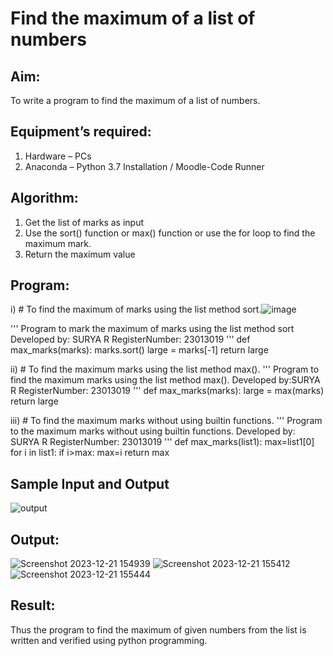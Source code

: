 # Find the maximum of a list of numbers
## Aim:
To write a program to find the maximum of a list of numbers.
## Equipment’s required:
1.	Hardware – PCs
2.	Anaconda – Python 3.7 Installation / Moodle-Code Runner
## Algorithm:
1.	Get the list of marks as input
2.	Use the sort() function or max() function or use the for loop to find the maximum mark.
3.	Return the maximum value
## Program:

i)	# To find the maximum of marks using the list method sort.![image](https://github.com/SuryaR03/FindMaximum/assets/147140237/7a65d294-d7a1-4ad8-af55-084307dc1b4e)

''' 
Program to mark the maximum of marks using the list method sort
Developed by: SURYA R
RegisterNumber: 23013019
'''
def max_marks(marks):
    marks.sort()
    large = marks[-1]
    return large
    
ii)	# To find the maximum marks using the list method max().
''' 
Program to find the maximum marks using the list method max().
Developed by:SURYA R 
RegisterNumber: 23013019
'''
def max_marks(marks):
    large = max(marks)
    return large

iii) # To find the maximum marks without using builtin functions.
''' 
Program to the maximum marks without using builtin functions.
Developed by: SURYA R
RegisterNumber: 23013019
'''
def max_marks(list1):
    max=list1[0]
    for i in list1:
        if i>max:
            max=i
    return max        
## Sample Input and Output
![output](./img/max_marks1.jpg) 

## Output:
![Screenshot 2023-12-21 154939](https://github.com/SuryaR03/FindMaximum/assets/147140237/fd147874-41d6-48d0-b123-2d130761fc35)
![Screenshot 2023-12-21 155412](https://github.com/SuryaR03/FindMaximum/assets/147140237/64f66e4d-b1a2-4614-abc5-abbbbf33d75a)
![Screenshot 2023-12-21 155444](https://github.com/SuryaR03/FindMaximum/assets/147140237/65bf3d44-d55d-4234-8eb1-57abdcee63b5)

## Result:
Thus the program to find the maximum of given numbers from the list is written and verified using python programming.
